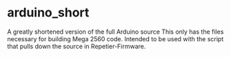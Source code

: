 # arduino_short
A greatly shortened version of the full Arduino source This only has the files necessary for building Mega 2560 code.
Intended to be used with the script that pulls down the source in Repetier-Firmware.

